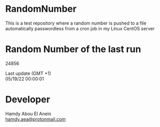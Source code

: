 # RandomNumber    
This is a test repository where a random number is pushed to a file automatically passwordless from a cron job in my Linux CentOS server    
# Random Number of the last run   
24856
      
Last update (GMT +1)    
05/19/22 00:00:01
# Developer    
Hamdy Abou El Anein   
hamdy.aea@protonmail.com
